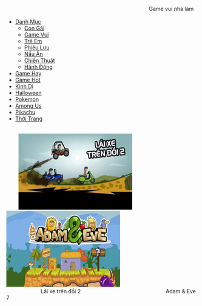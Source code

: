 <!DOCTYPE html>
<html lang="en">
<head>
    <meta charset="UTF-8">
    <meta name="viewport" content="width=device-width, initial-scale=1.0">
    <title>Lê Duy Hòa gaming</title>
    <link rel="stylesheet" href="css_web game.css" type="text/css">
</head>
<body>
    <div class="header">
        <p class="name"><marquee behaveior="Alternate">Game vui nhà làm</marquee></p>
    </div>
    <div class="menu_web">
        <div class="menu">
            <ul class="root">
                <li><a href="">Danh Mục</a>
                <ul class="submenu">
                    <li class="menu_con"><a href="">Con Gái</a></li>
                    <li><a href="">Game Vui</a></li>
                    <li><a href="">Trẻ Em</a></li>
                    <li><a href="">Phiêu Lưu</a></li>
                    <li><a href="">Nấu Ăn</a></li>
                    <li><a href="">Chiến Thuật</a></li>
                    <li><a href="">Hành Động</a></li>
                </ul>
                </li>
                <li><a href="">Game Hay</a></li>
                <li><a href="">Game Hot</a></li>
                <li><a href="">Kinh Dị</a></li>
                <li><a href="">Halloween</a></li>
                <li><a href="">Pokemon</a></li>
                <li><a href="">Among Us</a></li>
                <li><a href="">Pikachu</a></li>
                <li><a href="">Thời Trang</a></li>
            </ul>
        </div>
    </div>
    <br>
    <div>&nbsp;&nbsp;&nbsp;&nbsp;&nbsp;&nbsp;&nbsp;
        <img src="./lái xe trên đồi 2.jpg" width="300px" height="200px" alt="">
        <img src="./Adam & Eve 7.jpg" width="300px" height="200" alt=""><br>
        &nbsp;&nbsp;&nbsp;&nbsp;&nbsp;&nbsp;&nbsp;&nbsp;&nbsp;&nbsp;&nbsp;&nbsp;&nbsp;&nbsp;&nbsp;&nbsp;&nbsp;&nbsp;&nbsp;&nbsp;&nbsp;&nbsp;&nbsp;<acronym>Lái xe trên đồi 2</acronym>
        &nbsp;&nbsp;&nbsp;&nbsp;&nbsp;&nbsp;&nbsp;&nbsp;&nbsp;&nbsp;&nbsp;&nbsp;&nbsp;&nbsp;&nbsp;&nbsp;&nbsp;&nbsp;&nbsp;&nbsp;&nbsp;&nbsp;&nbsp;&nbsp;&nbsp;&nbsp;&nbsp;&nbsp;&nbsp;&nbsp;&nbsp;&nbsp;&nbsp;&nbsp;&nbsp;&nbsp;&nbsp;&nbsp;&nbsp;&nbsp;&nbsp;&nbsp;&nbsp;&nbsp;&nbsp;&nbsp;&nbsp;&nbsp;&nbsp;&nbsp;&nbsp;&nbsp;&nbsp;&nbsp;&nbsp;&nbsp;<acronym>Adam & Eve 7</acronym>
    </div>
</body>
</html>
